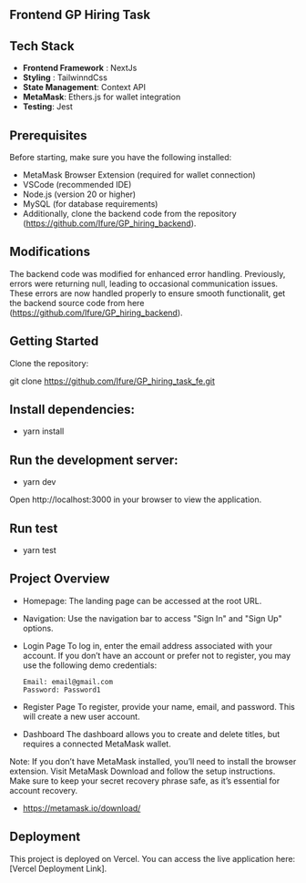 ## Frontend GP Hiring Task

## Tech Stack

- **Frontend Framework** : NextJs
- **Styling** : TailwinndCss
- **State Management**: Context API
- **MetaMask**: Ethers.js for wallet integration
- **Testing**: Jest

## Prerequisites

Before starting, make sure you have the following installed:

- MetaMask Browser Extension (required for wallet connection)
- VSCode (recommended IDE)
- Node.js (version 20 or higher)
- MySQL (for database requirements)
- Additionally, clone the backend code from the repository (https://github.com/Ifure/GP_hiring_backend).

## Modifications

The backend code was modified for enhanced error handling. Previously, errors were returning null, leading to occasional communication issues. These errors are now handled properly to ensure smooth functionalit, get the backend source code from here (https://github.com/Ifure/GP_hiring_backend).

## Getting Started

Clone the repository:

git clone <https://github.com/Ifure/GP_hiring_task_fe.git>

## Install dependencies:

- yarn install

## Run the development server:

- yarn dev

Open http://localhost:3000 in your browser to view the application.

## Run test

- yarn test

## Project Overview

- Homepage: The landing page can be accessed at the root URL.
- Navigation: Use the navigation bar to access "Sign In" and "Sign Up" options.
- Login Page
  To log in, enter the email address associated with your account. If you don’t have an account or prefer not to register, you may use the following demo credentials:

      Email: email@gmail.com
      Password: Password1

- Register Page
  To register, provide your name, email, and password. This will create a new user account.

- Dashboard
  The dashboard allows you to create and delete titles, but requires a connected MetaMask wallet.

Note: If you don’t have MetaMask installed, you’ll need to install the browser extension. Visit MetaMask Download and follow the setup instructions. Make sure to keep your secret recovery phrase safe, as it’s essential for account recovery.

- https://metamask.io/download/

## Deployment

This project is deployed on Vercel. You can access the live application here: [Vercel Deployment Link].
